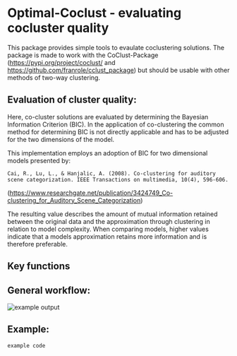 Optimal-Coclust - evaluating cocluster quality
==============================================

This package provides simple tools to evaulate coclustering solutions.
The package is made to work with the CoClust-Package (https://pypi.org/project/coclust/ and https://github.com/franrole/cclust_package) but should be usable with other methods of two-way clustering.

Evaluation of cluster quality:
-----------------------------
Here, co-cluster solutions are evaluated by determining the Bayesian Information Criterion (BIC). 
In the application of co-clustering the common method for determining BIC is not directly applicable 
and has to be adjusted for the two dimensions of the model.

This implementation employs an adoption of BIC for two dimensional models presented by:

    Cai, R., Lu, L., & Hanjalic, A. (2008). Co-clustering for auditory scene categorization. IEEE Transactions on multimedia, 10(4), 596-606.
(https://www.researchgate.net/publication/3424749_Co-clustering_for_Auditory_Scene_Categorization)

The resulting value describes the amount of mutual information retained between the original data and the approximation through clustering 
in relation to model complexity. When comparing models, higher values indicate that a models approximation retains more information
and is therefore preferable.

Key functions
-------------

General workflow:
----------------
![example output](imgpath) 

Example:
--------

```bash
example code
```
